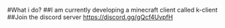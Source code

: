#What i do?
##I am currently developing a minecraft client called k-client
##Join the discord server https://discord.gg/gQcf4UvpfH

